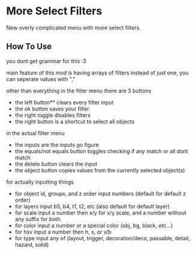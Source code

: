 # More Select Filters
New overly complicated menu with more select filters.

## How To Use
you dont get grammar for this :3

main feature of this mod is having arrays of filters instead of just one, you can seperate values with ","

other than everything in the fitler menu there are 3 buttons

- the left button** clears every filter input
- the ok button saves your filter
- the right toggle disables filters
- the right button is a shortcut to select all objects

in the actual filter menu

- the inputs are the inputs go figure
- the equals/not equals button toggles checking if any match or all dont match
- the delete button clears the input
- the object button copies values from the currently selected object(s)

for actually inputting things

- for object id, groups, and z order input numbers (default for default z order)
- for layers input b5, b4, t1, t2, etc (also default for default layer)
- for scale input a number then x/y for x/y scale, and a number without any suffix for both
- for color input a number or a special color (obj, bg, black, etc...)
- for hsv input a number then h, s, or v/b
- for type input any of (layout, trigger, decoration/deco, passable, detail, hazard, solid)
